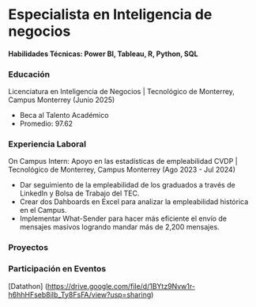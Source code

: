 # Especialista en Inteligencia de negocios

#### Habilidades Técnicas: Power BI, Tableau, R, Python, SQL

### Educación
Licenciatura en Inteligencia de Negocios | Tecnológico de Monterrey, Campus Monterrey (Junio 2025)
- Beca al Talento Académico 
- Promedio: 97.62

### Experiencia Laboral
On Campus Intern: Apoyo en las estadísticas de empleabilidad CVDP | Tecnológico de Monterrey, Campus Monterrey (Ago 2023 - Jul 2024)
- Dar seguimiento de la empleabilidad de los graduados a través de LinkedIn y Bolsa de Trabajo del TEC.
- Crear dos Dahboards en Excel para analizar la empleabilidad histórica en el Campus.
- Implementar What-Sender para hacer más eficiente el envío de mensajes masivos logrando mandar más de 2,200 mensajes.


### Proyectos

### Participación en Eventos
[Datathon] (https://drive.google.com/file/d/1BYtz9Nvw1r-h6hhHFseb8iIb_Ty8FsFA/view?usp=sharing)

